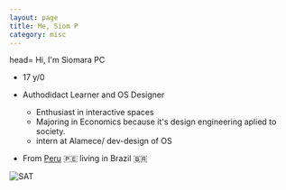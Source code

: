 ```yaml
---
layout: page
title: Me, Siom P
category: misc
---
```

head= Hi, I'm Siomara PC

- 17 y/0
  
- Authodidact Learner and OS Designer
  - Enthusiast in interactive spaces
  - Majoring in Economics
    because it's design engineering aplied to society. 
  - intern at Alamece/ dev-design of OS

- From [Peru](https://www.google.com/maps/place/Peru/@-10.232317,-75.0112222,7.31z/data=!4m15!1m8!3m7!1s0x9105c850c05914f5:0xf29e011279210648!2sPeru!3b1!8m2!3d-9.189967!4d-75.015152!16zL20vMDE2d3p3!3m5!1s0x9105c850c05914f5:0xf29e011279210648!8m2!3d-9.189967!4d-75.015152!16zL20vMDE2d3p3?entry=ttu&g_ep=EgoyMDI0MTIxMS4wIKXMDSoASAFQAw%3D%3D) 🇵🇪 living in Brazil 🇧🇷

![SAT](https://github.com/user-attachments/assets/9cdaf548-33e0-4912-8dab-8dafb6592ed0)
